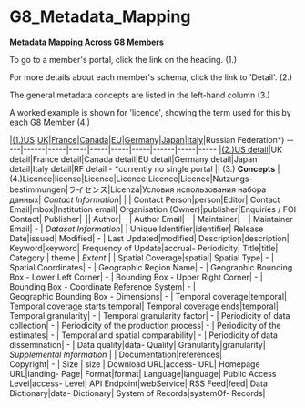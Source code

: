 G8_Metadata_Mapping
===================

**Metadata Mapping Across G8 Members**

To go to a member's portal, click the link on the heading. (1.)

For more details about each member's schema, click the link to 'Detail'. (2.)

The general metadata concepts are listed in the left-hand column (3.)

A worked example is shown for 'licence', showing the term used for this by each G8 Member (4.)


 |[(1.)US](http://www.data.gov)|[UK](http://www.data.gov.uk)|[France](http://www.data.gouv.fr)|[Canada](http://www.data.gc.ca)|[EU](http://www.open-data.europa.eu/open-data)|[Germany](http://www.govdata.de)|[Japan](http:www.datameti.go.jp/data)|[Italy](http://www.dati.gov.it)|Russian Federation*)
-----|------|-----|-----|-----|-----|-----|------|-----|-----
 |[(2.)US detail](/USmetadata.md)|UK detail|France detail|Canada detail|EU detail|Germany detail|Japan detail|Italy detail|RF detail - *currently no single portal
||
(3.) **Concepts** |
(4.)Licence|license|Licence|Licence|Licence|Licence|Nutzungs- bestimmungen|ライセンス|Licenza|Условия использования набора данных|
*Contact Information*| | |
Contact Person|person|Editor|
Contact Email|mbox|Institution email|
Organisation (Owner)|publisher|Enquiries / FOI Contact|
Publisher|-||
Author| - |
Author Email| - |
Maintainer| - |
Maintainer Email| - |
*Dataset Information*| |
Unique Identifier|identifier|
Release Date|issued| 
Modified| - |
Last Updated|modified| 
Description|description| 
Keyword|keyword| 
Frequency of Update|accrual- Periodicity|
Title|title| 
Category | theme |
*Extent* | |
Spatial Coverage|spatial|
Spatial Type| - |
Spatial Coordinates| - |
Geographic Region Name| - |
Geographic Bounding Box - Lower Left Corner| - |
Bounding Box - Upper Right Corner| - |
Bounding Box - Coordinate Reference System| - |  
Geographic Bounding Box - Dimensions| - |
Temporal coverage|temporal|
Temporal coverage starts|temporal|
Temporal coverage ends|temporal|
Temporal granularity| - |
Temporal granularity factor| - |
Periodicity of data collection| - |
Periodicity of the production process| - |
Periodicity of the estimates| - |
Temporal and spatial comparability| - |
Periodicity of data dissemination| - |
Data quality|data- Quality|
Granularity|granularity|
*Supplemental Information* | |
Documentation|references|  
Copyright| - |
Size | size | 
Download URL|access- URL|
Homepage URL|landing- Page|
Format|format|
Language|language|
Public Access Level|access- Level| 
API Endpoint|webService|
RSS Feed|feed|
Data Dictionary|data- Dictionary|
System of Records|systemOf- Records|

